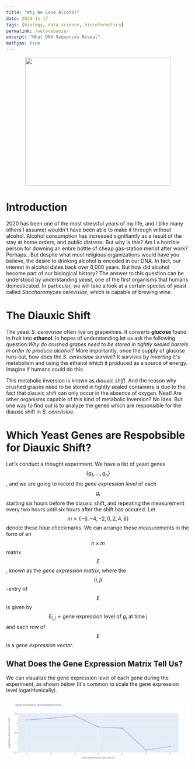 ```yaml
---
title: "Why We Love Alcohol"
date: 2020-11-17
tags: [biology, data science, bioinformatics]
permalink: /welovebooze/
excerpt: "What DNA Sequences Reveal"
mathjax: true
---
```


<p align="center">
  <img src="https://sayingimages.com/wp-content/uploads/drinking-shut-up-liver-meme.jpg" height="350" width="400" alt>
</p>

# Introduction
2020 has been one of the most stressful years of my life, and I (like many others I assume) wouldn't have been able to make it through without alcohol.
Alcohol consumption has increased signifiantly as a result of the stay at home orders, and public distress. 
But why is this? Am I a horrible person for downing an entire bottle of cheap gas-station merlot after work? 
Perhaps.. But despite what most religious organizations would have you believe, the desire to drinking alcohol is encoded in our DNA.
In fact, our interest in alcohol dates back over 6,000 years. But how did alcohol become part of our biological history? 
The answer to this question can be understood by understanding *yeast*, one of the first organisms that humans domesticated. 
In particular, we will take a look at a certain species of yeast called *Saccharomyces cerevisiae*, which is capable of brewing wine.

# The Diauxic Shift
The yeast *S. cerevisiae* often live on grapevines. 
It converts **glucose** found in fruit into **ethanol**.
In hopes of understanding let us ask the following question:*Why do crushed grapes need to be stored in tightly sealed barrels in order to produce alcohol?*
More importantly, once the supply of glucose runs out, how does the *S. cerevisiae* survive? 
It survives by *inverting* it's metabolism and using the ethanol which it produced as a source of energy. 
Imagine if humans could do this. <br>

This metabolic inversion is known as *diauxic shift*. 
And the reason why crushed grapes need to be stored in tightly sealed containers is due to the fact that diauxic shift can only occur in the absence of oxygen.
Neat! Are other organisms capable of this kind of metabolic inversion? No idea. 
But one way to find out is to analyze the genes which are responsible for the diauxic shift in *S. cerevisiae*.

# Which Yeast Genes are Respobsible for Diauxic Shift?
Let's conduct a thought experiment. 
We have a list of yeast genes $$\{g_1,\dots,g_n\}$$, and we are going to record the *gene expression level* of each $$g_i$$ starting six hours before the diauxic shift, and repeating the measurement every two hours until six hours after the shift has occured. 
Let $$m=\{-6,-4,-2,0,2,4,6\}$$ denote these hour checkmarks. 
We can arrange these measurements in the form of an $$n\times m$$ matrix $$E$$, known as the *gene expression matrix*, where the $$(i,j)$$-entry of $$E$$ is given by 
$$
\begin{equation*}
E_{i,j}=\text{gene expression level of }g_i \text{ at time j}
\end{equation*}
$$
and each row of $$E$$ is a *gene expression vector*. 

## What Does the Gene Expression Matrix Tell Us?
We can visualize the gene expression level of each gene during the experiment, as shown below (It's common to scale the gene expression level logarithmically).
<p align="center">
  <img src ="https://github.com/jacobbriones1/jacobbriones1.github.io/blob/master/images/singleGeneExpression.png" alt>
</p>

